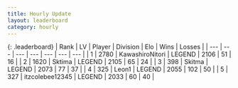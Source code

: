 ```yaml
---
title: Hourly Update
layout: leaderboard
category: hourly
---
```


{: .leaderboard}
| Rank | LV | Player | Division | Elo | Wins | Losses |
| --- | --- | --- | --- | --- | --- | --- |
| <span data-change="0">1</span> | 2780 | <span title="ID: 164871">KawashiroNitori</span> | LEGEND | <span data-change="0">2106</span> | <span data-change="0">51</span> | <span data-change="0">16</span> |
| <span data-change="0">2</span> | 1620 | <span title="ID: 353063">Sktima</span> | LEGEND | <span data-change="0">2105</span> | <span data-change="0">65</span> | <span data-change="0">24</span> |
| <span data-change="0">3</span> | 398 | <span title="ID: 402846">Skitma</span> | LEGEND | <span data-change="0">2073</span> | <span data-change="0">77</span> | <span data-change="0">37</span> |
| <span data-change="0">4</span> | 325 | <span title="ID: 538611">Leon1</span> | LEGEND | <span data-change="0">2055</span> | <span data-change="0">102</span> | <span data-change="0">50</span> |
| <span data-change="0">5</span> | 327 | <span title="ID: 692745">itzcolebee12345</span> | LEGEND | <span data-change="0">2033</span> | <span data-change="0">60</span> | <span data-change="0">40</span> |